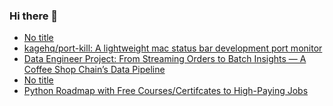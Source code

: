 ### Hi there 👋

<!-- daily.dev BOOKMARKS:START -->
- [No title](https://app.daily.dev/posts/lAht9YWW4?utm_source=rss&utm_medium=bookmarks&utm_campaign=PnGboN99PhXCxFrWGGg2C)
- [kagehq/port-kill: A lightweight mac status bar development port monitor](https://app.daily.dev/posts/ORI5NSAYM?utm_source=rss&utm_medium=bookmarks&utm_campaign=PnGboN99PhXCxFrWGGg2C)
- [Data Engineer Project: From Streaming Orders to Batch Insights — A Coffee Shop Chain’s Data Pipeline](https://app.daily.dev/posts/n17GhbzoJ?utm_source=rss&utm_medium=bookmarks&utm_campaign=PnGboN99PhXCxFrWGGg2C)
- [No title](https://app.daily.dev/posts/wHuKzVuEl?utm_source=rss&utm_medium=bookmarks&utm_campaign=PnGboN99PhXCxFrWGGg2C)
- [Python Roadmap with Free Courses/Certifcates to High-Paying Jobs](https://app.daily.dev/posts/4pw3QKx5i?utm_source=rss&utm_medium=bookmarks&utm_campaign=PnGboN99PhXCxFrWGGg2C)
<!-- daily.dev BOOKMARKS:END -->

<!--
**dinesh4monto/dinesh4monto** is a ✨ _special_ ✨ repository because its `README.md` (this file) appears on your GitHub profile.

Here are some ideas to get you started:

- 🔭 I’m currently working on ...
- 🌱 I’m currently learning ...
- 👯 I’m looking to collaborate on ...
- 🤔 I’m looking for help with ...
- 💬 Ask me about ...
- 📫 How to reach me: ...
- 😄 Pronouns: ...
- ⚡ Fun fact: ...
-->
